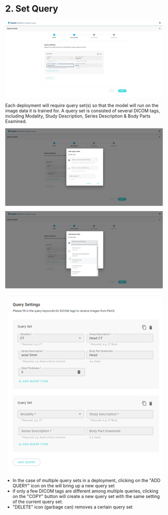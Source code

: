 # 2. Set Query



![](<../../.gitbook/assets/image (19).png>)

Each deployment will require query set(s) so that the model will run on the image data it is trained for. A query set is consisted of several DICOM tags, including Modality, Study Description, Series Description & Body Parts Examined.&#x20;



![Other than the 4 DICOM tags listed, additional query items can be added to make the deployment more specific](<../../.gitbook/assets/image (4).png>)



![](<../../.gitbook/assets/image (3).png>)



![](<../../.gitbook/assets/image (22).png>)

* In the case of multiple query sets in a deployment, clicking on the "ADD QUERY" icon on the  will bring up a new query set
* if only a few DICOM tags are different among multiple queries, clicking on the "COPY" button will create a new query set with the same setting of the current query set.
* "DELETE" icon (garbage can) removes a certain query set









